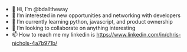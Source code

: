 - 👋 Hi, I’m @bdalltheway
- 👀 I’m interested in new opportunities and networking with developers
- 🌱 I’m currently learning python, javascript, and product ownership
- 💞️ I’m looking to collaborate on anything interesting
- 📫 How to reach me my linkedin is https://www.linkedin.com/in/chris-nichols-4a7b971b/

<!---
bdalltheway/bdalltheway is a ✨ special ✨ repository because its `README.md` (this file) appears on your GitHub profile.
You can click the Preview link to take a look at your changes.
--->
